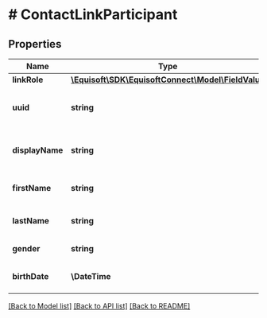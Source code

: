# # ContactLinkParticipant

## Properties

Name | Type | Description | Notes
------------ | ------------- | ------------- | -------------
**linkRole** | [**\Equisoft\SDK\EquisoftConnect\Model\FieldValue**](FieldValue.md) |  | [optional]
**uuid** | **string** | Link participant unique identifier | [optional]
**displayName** | **string** | Link participant display name | [optional]
**firstName** | **string** | Link participant first name | [optional]
**lastName** | **string** | Link participant last name | [optional]
**gender** | **string** | Contact&#39;s gender | [optional]
**birthDate** | **\DateTime** | Link participant birthdate | [optional]

[[Back to Model list]](../../README.md#models) [[Back to API list]](../../README.md#endpoints) [[Back to README]](../../README.md)
